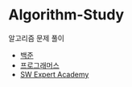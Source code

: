 # Algorithm-Study
알고리즘 문제 풀이
- [백준](https://github.com/nohyoonko/Algorithm-Study/tree/master/Baekjoon)
- [프로그래머스](https://github.com/nohyoonko/Algorithm-Study/tree/master/Programmers)
- [SW Expert Academy](https://github.com/nohyoonko/Algorithm-Study/tree/master/SWExpertAcademy)
